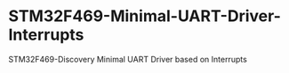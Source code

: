 # STM32F469-Minimal-UART-Driver-Interrupts
STM32F469-Discovery Minimal UART Driver based on Interrupts
